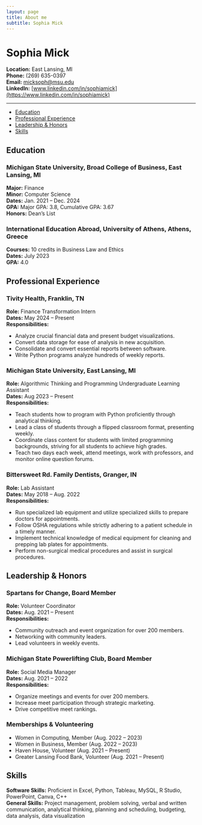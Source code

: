 ```yaml
---
layout: page
title: About me
subtitle: Sophia Mick
---
```


# Sophia Mick

**Location:** East Lansing, MI  
**Phone:** (269) 635-0397  
**Email:** [micksoph@msu.edu](mailto:micksoph@msu.edu)  
**LinkedIn:** [www.linkedin.com/in/sophiamick](https://www.linkedin.com/in/sophiamick)

---

<nav>
  <ul>
    <li><a href="#education">Education</a></li>
    <li><a href="#experience">Professional Experience</a></li>
    <li><a href="#leadership">Leadership & Honors</a></li>
    <li><a href="#skills">Skills</a></li>
  </ul>
</nav>

<section id="education">
  <h2>Education</h2>

  <h3>Michigan State University, Broad College of Business, East Lansing, MI</h3>
  <p><strong>Major:</strong> Finance<br>
  <strong>Minor:</strong> Computer Science<br>
  <strong>Dates:</strong> Jan. 2021 – Dec. 2024<br>
  <strong>GPA:</strong> Major GPA: 3.8, Cumulative GPA: 3.67<br>
  <strong>Honors:</strong> Dean’s List</p>

  <h3>International Education Abroad, University of Athens, Athens, Greece</h3>
  <p><strong>Courses:</strong> 10 credits in Business Law and Ethics<br>
  <strong>Dates:</strong> July 2023<br>
  <strong>GPA:</strong> 4.0</p>
</section>

<section id="experience">
  <h2>Professional Experience</h2>

  <h3>Tivity Health, Franklin, TN</h3>
  <p><strong>Role:</strong> Finance Transformation Intern<br>
  <strong>Dates:</strong> May 2024 – Present<br>
  <strong>Responsibilities:</strong></p>
  <ul>
    <li>Analyze crucial financial data and present budget visualizations.</li>
    <li>Convert data storage for ease of analysis in new acquisition.</li>
    <li>Consolidate and convert essential reports between software.</li>
    <li>Write Python programs analyze hundreds of weekly reports.</li>
  </ul>

  <h3>Michigan State University, East Lansing, MI</h3>
  <p><strong>Role:</strong> Algorithmic Thinking and Programming Undergraduate Learning Assistant<br>
  <strong>Dates:</strong> Aug 2023 – Present<br>
  <strong>Responsibilities:</strong></p>
  <ul>
    <li>Teach students how to program with Python proficiently through analytical thinking.</li>
    <li>Lead a class of students through a flipped classroom format, presenting weekly.</li>
    <li>Coordinate class content for students with limited programming backgrounds, striving for all students to achieve high grades.</li>
    <li>Teach two days each week, attend meetings, work with professors, and monitor online question forums.</li>
  </ul>

  <h3>Bittersweet Rd. Family Dentists, Granger, IN</h3>
  <p><strong>Role:</strong> Lab Assistant<br>
  <strong>Dates:</strong> May 2018 – Aug. 2022<br>
  <strong>Responsibilities:</strong></p>
  <ul>
    <li>Run specialized lab equipment and utilize specialized skills to prepare doctors for appointments.</li>
    <li>Follow OSHA regulations while strictly adhering to a patient schedule in a timely manner.</li>
    <li>Implement technical knowledge of medical equipment for cleaning and prepping lab plates for appointments.</li>
    <li>Perform non-surgical medical procedures and assist in surgical procedures.</li>
  </ul>
</section>

<section id="leadership">
  <h2>Leadership & Honors</h2>

  <h3>Spartans for Change, Board Member</h3>
  <p><strong>Role:</strong> Volunteer Coordinator<br>
  <strong>Dates:</strong> Aug. 2021 – Present<br>
  <strong>Responsibilities:</strong></p>
  <ul>
    <li>Community outreach and event organization for over 200 members.</li>
    <li>Networking with community leaders.</li>
    <li>Lead volunteers in weekly events.</li>
  </ul>

  <h3>Michigan State Powerlifting Club, Board Member</h3>
  <p><strong>Role:</strong> Social Media Manager<br>
  <strong>Dates:</strong> Aug. 2021 – 2022<br>
  <strong>Responsibilities:</strong></p>
  <ul>
    <li>Organize meetings and events for over 200 members.</li>
    <li>Increase meet participation through strategic marketing.</li>
    <li>Drive competitive meet rankings.</li>
  </ul>

  <h3>Memberships & Volunteering</h3>
  <ul>
    <li>Women in Computing, Member (Aug. 2022 – 2023)</li>
    <li>Women in Business, Member (Aug. 2022 – 2023)</li>
    <li>Haven House, Volunteer (Aug. 2021 – Present)</li>
    <li>Greater Lansing Food Bank, Volunteer (Aug. 2021 – Present)</li>
  </ul>
</section>

<section id="skills">
  <h2>Skills</h2>

  <p><strong>Software Skills:</strong> Proficient in Excel, Python, Tableau, MySQL, R Studio, PowerPoint, Canva, C++<br>
  <strong>General Skills:</strong> Project management, problem solving, verbal and written communication, analytical thinking, planning and scheduling, budgeting, data analysis, data visualization</p>
</section>

